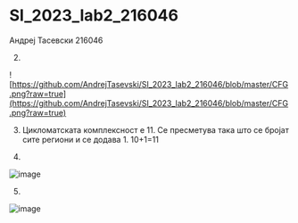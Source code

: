# SI_2023_lab2_216046
Андреј Тасевски 216046

2.
![https://github.com/AndrejTasevski/SI_2023_lab2_216046/blob/master/CFG.png?raw=true](https://github.com/AndrejTasevski/SI_2023_lab2_216046/blob/master/CFG.png?raw=true)

3. Цикломатската комплексност е 11. Се пресметува така што се бројат сите региони и се додава 1. 10+1=11

4. 
![image](https://github.com/AndrejTasevski/SI_2023_lab2_216046/blob/master/everybranch.png?raw=true)
  
5. 
![image](https://github.com/AndrejTasevski/SI_2023_lab2_216046/blob/master/multiplecondition.png?raw=true)

